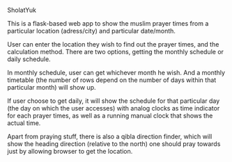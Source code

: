 SholatYuk

This is a flask-based web app to show the muslim prayer times from a particular location (adress/city) and particular date/month.

User can enter the location they wish to find out the prayer times, and the calculation method. There are two options, getting the monthly schedule or daily schedule.

In monthly schedule, user can get whichever month he wish. And a monthly timetable (the number of rows depend on the number of days within that particular month) will show up.

If user choose to get daily, it will show the schedule for that particular day (the day on which the user accesses) with analog clocks as time indicator for each prayer times, as well as a running manual clock that shows the actual time.

Apart from praying stuff, there is  also a qibla direction finder, which will show the heading direction (relative to the north) one should pray towards just by allowing browser to get the location.